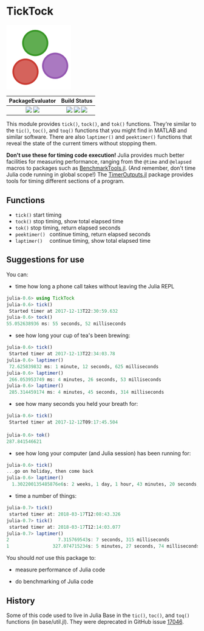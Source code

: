 # TickTock

![tick tock](images/ticktock.gif)


| **PackageEvaluator** | **Build Status**  |
|:---:|:---:|
|[![][pkg-0.6-img]][pkg-0.6-url] [![][pkg-0.7-img]][pkg-0.7-url] | [![][travis-img]][travis-url] [![][appveyor-img]][appveyor-url] [![][codecov-img]][codecov-url] |

This module provides `tick()`, `tock()`, and `tok()` functions. They're similar to the `tic()`, `toc()`, and `toq()` functions that you might find in MATLAB and similar software. There are also `laptimer()` and `peektimer()` functions that reveal the state of the current timers without stopping them.

**Don't use these for timing code execution!** Julia provides much better facilities for measuring performance, ranging from the `@time` and `@elapsed` macros to packages such as [BenchmarkTools.jl](https://github.com/JuliaCI/BenchmarkTools.jl). (And remember, don't time Julia code running in global scope!) The [TimerOutputs.jl](https://github.com/KristofferC/TimerOutputs.jl) package provides tools for timing different sections of a program.

## Functions

- `tick()` start timing
- `tock()` stop timing, show total elapsed time
- `tok()` stop timing, return elapsed seconds
- `peektimer() ` continue timing, return elapsed seconds
- `laptimer()  ` continue timing, show total elapsed time

## Suggestions for use

You can:

- time how long a phone call takes without leaving the Julia REPL

```julia
julia-0.6> using TickTock
julia-0.6> tick()
 Started timer at 2017-12-13T22:30:59.632
julia-0.6> tock()
55.052638936 ms: 55 seconds, 52 milliseconds
```

- see how long your cup of tea's been brewing:

```julia
julia-0.6> tick()
 Started timer at 2017-12-13T22:34:03.78
julia-0.6> laptimer()
 72.625839832 ms: 1 minute, 12 seconds, 625 milliseconds
julia-0.6> laptimer()
 266.053953749 ms: 4 minutes, 26 seconds, 53 milliseconds
julia-0.6> laptimer()
 285.314459174 ms: 4 minutes, 45 seconds, 314 milliseconds
```

- see how many seconds you held your breath for:

```julia
julia-0.6> tick()
 Started timer at 2017-12-12T09:17:45.504

julia-0.6> tok()
287.841546621
```

- see how long your computer (and Julia session) has been running for:

```julia
julia-0.6> tick()
...go on holiday, then come back
julia-0.6> laptimer()
  1.302200135485876e6s: 2 weeks, 1 day, 1 hour, 43 minutes, 20 seconds, 135 milliseconds
```

- time a number of things:

```julia
julia-0.7> tick()
 started timer at: 2018-03-17T12:08:43.326
julia-0.7> tick()
 started timer at: 2018-03-17T12:14:03.077
julia-0.7> laptimer()
2                  7.315769543s: 7 seconds, 315 milliseconds
1                327.074715234s: 5 minutes, 27 seconds, 74 milliseconds
```

You should *not* use this package to:

- measure performance of Julia code

- do benchmarking of Julia code

## History

Some of this code used to live in Julia Base in the `tic()`, `toc()`, and `toq()` functions
(in base/util.jl). They were deprecated in GitHub issue [17046](https://github.com/JuliaLang/julia/issues/17046).

[travis-img]: https://travis-ci.org/cormullion/TickTock.jl.svg?branch=master
[travis-url]: https://travis-ci.org/cormullion/TickTock.jl

[appveyor-img]: https://ci.appveyor.com/api/projects/status/j4w1iwued4ojsfm6?svg=true
[appveyor-url]: https://ci.appveyor.com/project/cormullion/ticktock-jl/branch/master
  
[codecov-img]: https://codecov.io/github/cormullion/TickTock.jl/coverage.svg?branch=master
[codecov-url]: https://codecov.io/github/cormullion/TickTock.jl

[pkg-0.6-img]: http://pkg.julialang.org/badges/TickTock_0.6.svg
[pkg-0.6-url]: http://pkg.julialang.org/?pkg=TickTock&ver=0.6
[pkg-0.7-img]: http://pkg.julialang.org/badges/TickTock_0.7.svg
[pkg-0.7-url]: http://pkg.julialang.org/?pkg=TickTock&ver=0.7

